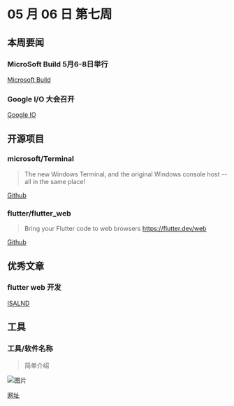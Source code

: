 # 05 月 06 日 第七周

## 本周要闻

### MicroSoft Build 5月6-8日举行

[Microsoft Build](https://mybuild.techcommunity.microsoft.com/home#top-anchor)

### Google I/O 大会召开

[Google IO](https://events.google.com/io/)

## 开源项目

### microsoft/Terminal

<Badge text="C++" type="tip" vertical="middle"/>

> The new Windows Terminal, and the original Windows console host -- all in the same place!

[Github](https://github.com/microsoft/Terminal)

### flutter/flutter_web

<Badge text="Dart" type="tip" vertical="middle"/>

> Bring your Flutter code to web browsers https://flutter.dev/web

[Github](https://github.com/flutter/flutter_web)

## 优秀文章

### flutter web 开发

[ISALND](https://youngxhui.top/2019/05/flutter-web%E5%85%A5%E9%97%A8/)


## 工具

### 工具/软件名称

> 简单介绍

![图片](https://图片地址)

[网址](https://网址)
